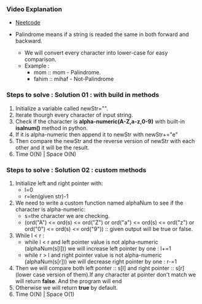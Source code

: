 ### Video Explanation
* [Neetcode](https://www.youtube.com/watch?v=jJXJ16kPFWg)


* Palindrome means if a string is readed the same in both forward and backward.
  * We will convert every character into lower-case for easy comparison.
  * Example : 
    * mom :: mom - Palindrome.
    * fahim :: mihaf - Not-Palindrome
            
### Steps to solve : Solution 01 : with build in methods
1. Initialize a variable called newStr="".
2. Iterate thourgh every character of input string.
3. Check if the character is **alpha-numeric(A-Z,a-z,0-9)** with built-in **isalnum()** method in python.
4. If it is alpha-numeric then append it to newStr with newStr+="e"
5. Then compare the newStr and the reverse version of newStr with each other and it will be the result.
6. Time O(N) | Space O(N)

### Steps to solve : Solution 02 : custom methods
1. Initialize left and right pointer with:
   * l=0
   * r=len(given str)-1
2. We need to write a custom function named alphaNum to see if the character is alpha-numeric:
   * s=the character we are checking.
   * (ord("A") <= ord(s) <= ord("Z") or ord("a") <= ord(s) <= ord("z") or ord("0") <= ord(s) <= ord("9")) :: given output will be true or false.
3. While l < r :
   * while l < r and left pointer value is not alpha-numeric (alphaNum(s[l])) we will increase left pointer by one : l+=1
   * while r > l and right pointer value is not alpha-numeric (alphaNum(s[r])) we will decrease right pointer by one : r-=1
4. Then we will compare both left ponter :: s[l] and right pointer :: s[r] (lower case version of them).If any character at pointer don't match we will return **false**. And the program will end
5. Otherwise we will return **true** by default.
6. Time O(N) | Space O(1)